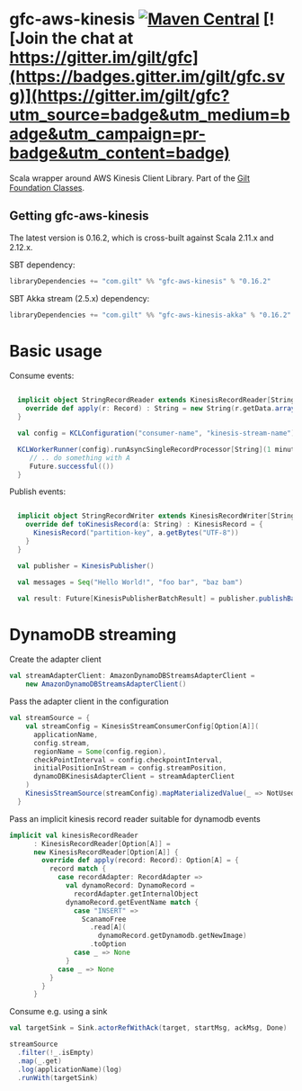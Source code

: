 # gfc-aws-kinesis [![Maven Central](https://maven-badges.herokuapp.com/maven-central/com.gilt/gfc-aws-kinesis_2.12/badge.svg?style=plastic)](https://maven-badges.herokuapp.com/maven-central/com.gilt/gfc-aws-kinesis_2.12) [![Join the chat at https://gitter.im/gilt/gfc](https://badges.gitter.im/gilt/gfc.svg)](https://gitter.im/gilt/gfc?utm_source=badge&utm_medium=badge&utm_campaign=pr-badge&utm_content=badge)

Scala wrapper around AWS Kinesis Client Library. Part of the [Gilt Foundation Classes](https://github.com/gilt?q=gfc).

## Getting gfc-aws-kinesis

The latest version is 0.16.2, which is cross-built against Scala 2.11.x and 2.12.x.

SBT dependency:

```scala
libraryDependencies += "com.gilt" %% "gfc-aws-kinesis" % "0.16.2"
```

SBT Akka stream (2.5.x) dependency:

```scala
libraryDependencies += "com.gilt" %% "gfc-aws-kinesis-akka" % "0.16.2"
```

# Basic usage

Consume events:

```scala

  implicit object StringRecordReader extends KinesisRecordReader[String]{
    override def apply(r: Record) : String = new String(r.getData.array(), "UTF-8")
  }

  val config = KCLConfiguration("consumer-name", "kinesis-stream-name")

  KCLWorkerRunner(config).runAsyncSingleRecordProcessor[String](1 minute) { a: String =>
     // .. do something with A
     Future.successful(())
  }
```

Publish events:

```scala

  implicit object StringRecordWriter extends KinesisRecordWriter[String] {
    override def toKinesisRecord(a: String) : KinesisRecord = {
      KinesisRecord("partition-key", a.getBytes("UTF-8"))
    }
  }

  val publisher = KinesisPublisher()

  val messages = Seq("Hello World!", "foo bar", "baz bam")

  val result: Future[KinesisPublisherBatchResult] = publisher.publishBatch("kinesis-stream-name", messages)
```

# DynamoDB streaming

Create the adapter client
```scala
val streamAdapterClient: AmazonDynamoDBStreamsAdapterClient =
    new AmazonDynamoDBStreamsAdapterClient()
```

Pass the adapter client in the configuration
```scala
val streamSource = {
    val streamConfig = KinesisStreamConsumerConfig[Option[A]](
      applicationName,
      config.stream,
      regionName = Some(config.region),
      checkPointInterval = config.checkpointInterval,
      initialPositionInStream = config.streamPosition,
      dynamoDBKinesisAdapterClient = streamAdapterClient
    )
    KinesisStreamSource(streamConfig).mapMaterializedValue(_ => NotUsed)
  }
```

Pass an implicit kinesis record reader suitable for dynamodb events
```scala
implicit val kinesisRecordReader
      : KinesisRecordReader[Option[A]] =
      new KinesisRecordReader[Option[A]] {
        override def apply(record: Record): Option[A] = {
          record match {
            case recordAdapter: RecordAdapter =>
              val dynamoRecord: DynamoRecord =
                recordAdapter.getInternalObject
              dynamoRecord.getEventName match {
                case "INSERT" =>
                  ScanamoFree
                    .read[A](
                      dynamoRecord.getDynamodb.getNewImage)
                    .toOption
                case _ => None
              }
            case _ => None
          }
        }
      }
```

Consume e.g. using a sink

```scala
val targetSink = Sink.actorRefWithAck(target, startMsg, ackMsg, Done)

streamSource
  .filter(!_.isEmpty)
  .map(_.get)
  .log(applicationName)(log)
  .runWith(targetSink)
```


